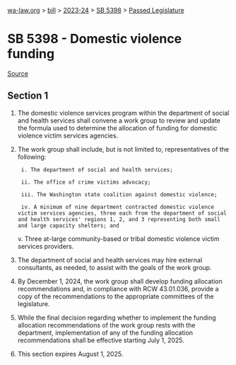 [wa-law.org](/) > [bill](/bill/) > [2023-24](/bill/2023-24/) > [SB 5398](/bill/2023-24/sb/5398/) > [Passed Legislature](/bill/2023-24/sb/5398/S.PL/)

# SB 5398 - Domestic violence funding

[Source](http://lawfilesext.leg.wa.gov/biennium/2023-24/Pdf/Bills/Senate%20Passed%20Legislature/5398-S.PL.pdf)

## Section 1
1. The domestic violence services program within the department of social and health services shall convene a work group to review and update the formula used to determine the allocation of funding for domestic violence victim services agencies.

2. The work group shall include, but is not limited to, representatives of the following:

        i. The department of social and health services;

        ii. The office of crime victims advocacy;

        iii. The Washington state coalition against domestic violence;

        iv. A minimum of nine department contracted domestic violence victim services agencies, three each from the department of social and health services' regions 1, 2, and 3 representing both small and large capacity shelters; and

    v. Three at-large community-based or tribal domestic violence victim services providers.

3. The department of social and health services may hire external consultants, as needed, to assist with the goals of the work group.

4. By December 1, 2024, the work group shall develop funding allocation recommendations and, in compliance with RCW 43.01.036, provide a copy of the recommendations to the appropriate committees of the legislature.

5. While the final decision regarding whether to implement the funding allocation recommendations of the work group rests with the department, implementation of any of the funding allocation recommendations shall be effective starting July 1, 2025.

6. This section expires August 1, 2025.
